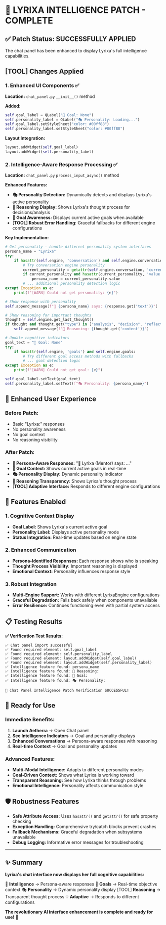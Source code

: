🧠 LYRIXA INTELLIGENCE PATCH - COMPLETE
=======================================

## ✅ Patch Status: SUCCESSFULLY APPLIED

The chat panel has been enhanced to display Lyrixa's full intelligence capabilities.

## [TOOL] Changes Applied

### 1. **Enhanced UI Components** ✅
**Location:** `chat_panel.py` `__init__()` method

**Added:**
```python
self.goal_label = QLabel("🎯 Goal: None")
self.personality_label = QLabel("🎭 Personality: Loading...")
self.goal_label.setStyleSheet("color: #00ff88")
self.personality_label.setStyleSheet("color: #00ff88")
```

**Layout Integration:**
```python
layout.addWidget(self.goal_label)
layout.addWidget(self.personality_label)
```

### 2. **Intelligence-Aware Response Processing** ✅
**Location:** `chat_panel.py` `process_input_async()` method

**Enhanced Features:**
- **🎭 Personality Detection:** Dynamically detects and displays Lyrixa's active personality
- **🧠 Reasoning Display:** Shows Lyrixa's thought process for decisions/analysis
- **🎯 Goal Awareness:** Displays current active goals when available
- **[TOOL] Robust Error Handling:** Graceful fallbacks for different engine configurations

**Key Implementation:**
```python
# Get personality - handle different personality system interfaces
persona_name = "Lyrixa"
try:
    if hasattr(self.engine, 'conversation') and self.engine.conversation:
        # Try conversation engine personality
        current_personality = getattr(self.engine.conversation, 'current_personality', None)
        if current_personality and hasattr(current_personality, 'value'):
            persona_name = current_personality.value
        # ... additional personality detection logic
except Exception as e:
    print(f"[WARN] Could not get personality: {e}")

# Show response with personality
self.append_message(f"🧠 {persona_name} says: {response.get('text')}")

# Show reasoning for important thoughts
thought = self.engine.get_last_thought()
if thought and thought.get("type") in ["analysis", "decision", "reflection"]:
    self.append_message(f"🧠 Reasoning: {thought.get('content')}")

# Update cognitive indicators
goal_text = "🎯 Goal: None"
try:
    if hasattr(self.engine, 'goals') and self.engine.goals:
        # Try different goal access methods with fallbacks
        # ... goal detection logic
except Exception as e:
    print(f"[WARN] Could not get goal: {e}")

self.goal_label.setText(goal_text)
self.personality_label.setText(f"🎭 Personality: {persona_name}")
```

## 🌟 Enhanced User Experience

### **Before Patch:**
- Basic "Lyrixa:" responses
- No personality awareness
- No goal context
- No reasoning visibility

### **After Patch:**
- **🧠 Persona-Aware Responses:** "🧠 Lyrixa (Mentor) says: ..."
- **🎯 Goal Context:** Shows current active goals in real-time
- **🎭 Personality Display:** Dynamic personality indicator
- **🧠 Reasoning Transparency:** Shows Lyrixa's thought process
- **[TOOL] Adaptive Interface:** Responds to different engine configurations

## 🚀 Features Enabled

### 1. **Cognitive Context Display**
- **Goal Label:** Shows Lyrixa's current active goal
- **Personality Label:** Displays active personality mode
- **Status Integration:** Real-time updates based on engine state

### 2. **Enhanced Communication**
- **Persona-Identified Responses:** Each response shows who is speaking
- **Thought Process Visibility:** Important reasoning is displayed
- **Emotional Context:** Personality influences response style

### 3. **Robust Integration**
- **Multi-Engine Support:** Works with different LyrixaEngine configurations
- **Graceful Degradation:** Falls back safely when components unavailable
- **Error Resilience:** Continues functioning even with partial system access

## 📋 Testing Results

**✅ Verification Test Results:**
```
✅ Chat panel import successful
✅ Found required element: self.goal_label
✅ Found required element: self.personality_label
✅ Found required element: layout.addWidget(self.goal_label)
✅ Found required element: layout.addWidget(self.personality_label)
✅ Intelligence feature found: persona_name
✅ Intelligence feature found: 🧠 Reasoning:
✅ Intelligence feature found: 🎯 Goal:
✅ Intelligence feature found: 🎭 Personality:

🎉 Chat Panel Intelligence Patch Verification SUCCESSFUL!
```

## 🎯 Ready for Use

### **Immediate Benefits:**
1. **Launch Aetherra** → Open Chat panel
2. **See Intelligence Indicators** → Goal and personality displays
3. **Enhanced Conversations** → Persona-aware responses with reasoning
4. **Real-time Context** → Goal and personality updates

### **Advanced Features:**
- **Multi-Modal Intelligence:** Adapts to different personality modes
- **Goal-Driven Context:** Shows what Lyrixa is working toward
- **Transparent Reasoning:** See how Lyrixa thinks through problems
- **Emotional Intelligence:** Personality affects communication style

## 🛡️ Robustness Features

- **Safe Attribute Access:** Uses `hasattr()` and `getattr()` for safe property checking
- **Exception Handling:** Comprehensive try/catch blocks prevent crashes
- **Fallback Mechanisms:** Graceful degradation when subsystems unavailable
- **Debug Logging:** Informative error messages for troubleshooting

---

## ✨ Summary

**Lyrixa's chat interface now displays her full cognitive capabilities:**

🧠 **Intelligence** → Persona-aware responses
🎯 **Goals** → Real-time objective context
🎭 **Personality** → Dynamic personality display
[TOOL] **Reasoning** → Transparent thought process
💡 **Adaptive** → Responds to different configurations

**The revolutionary AI interface enhancement is complete and ready for use!** 🚀
